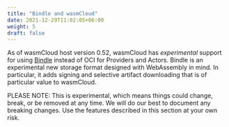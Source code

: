 ```yaml
---
title: "Bindle and wasmCloud"
date: 2021-12-29T11:02:05+06:00
weight: 5
draft: false
---
```


As of wasmCloud host version 0.52, wasmCloud has _experimental_ support for using
[Bindle](https://github.com/deislabs/bindle) instead of OCI for Providers and Actors. Bindle is an
experimental new storage format designed with WebAssembly in mind. In particular, it adds signing
and selective artifact downloading that is of particular value to wasmCloud.

PLEASE NOTE: This is experimental, which means things could change, break, or be removed at any
time. We will do our best to document any breaking changes. Use the features described in this
section at your own risk.
